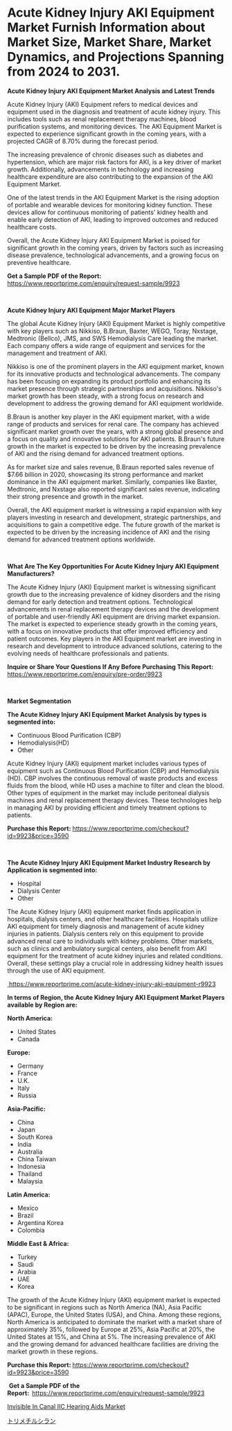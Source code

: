 <p><h1>Acute Kidney Injury AKI Equipment Market Furnish Information about Market Size, Market Share, Market Dynamics, and Projections Spanning from 2024 to 2031.</h1></p><p><strong>Acute Kidney Injury AKI Equipment Market Analysis and Latest Trends</strong></p>
<p><p>Acute Kidney Injury (AKI) Equipment refers to medical devices and equipment used in the diagnosis and treatment of acute kidney injury. This includes tools such as renal replacement therapy machines, blood purification systems, and monitoring devices. The AKI Equipment Market is expected to experience significant growth in the coming years, with a projected CAGR of 8.70% during the forecast period.</p><p>The increasing prevalence of chronic diseases such as diabetes and hypertension, which are major risk factors for AKI, is a key driver of market growth. Additionally, advancements in technology and increasing healthcare expenditure are also contributing to the expansion of the AKI Equipment Market.</p><p>One of the latest trends in the AKI Equipment Market is the rising adoption of portable and wearable devices for monitoring kidney function. These devices allow for continuous monitoring of patients' kidney health and enable early detection of AKI, leading to improved outcomes and reduced healthcare costs.</p><p>Overall, the Acute Kidney Injury AKI Equipment Market is poised for significant growth in the coming years, driven by factors such as increasing disease prevalence, technological advancements, and a growing focus on preventive healthcare.</p></p>
<p><strong>Get a Sample PDF of the Report:&nbsp;</strong> <a href="https://www.reportprime.com/enquiry/request-sample/9923">https://www.reportprime.com/enquiry/request-sample/9923</a></p>
<p>&nbsp;</p>
<p><strong>Acute Kidney Injury AKI Equipment Major Market Players</strong></p>
<p><p>The global Acute Kidney Injury (AKI) Equipment Market is highly competitive with key players such as Nikkiso, B.Braun, Baxter, WEGO, Toray, Nxstage, Medtronic (Bellco), JMS, and SWS Hemodialysis Care leading the market. Each company offers a wide range of equipment and services for the management and treatment of AKI.</p><p>Nikkiso is one of the prominent players in the AKI equipment market, known for its innovative products and technological advancements. The company has been focusing on expanding its product portfolio and enhancing its market presence through strategic partnerships and acquisitions. Nikkiso's market growth has been steady, with a strong focus on research and development to address the growing demand for AKI equipment worldwide.</p><p>B.Braun is another key player in the AKI equipment market, with a wide range of products and services for renal care. The company has achieved significant market growth over the years, with a strong global presence and a focus on quality and innovative solutions for AKI patients. B.Braun's future growth in the market is expected to be driven by the increasing prevalence of AKI and the rising demand for advanced treatment options.</p><p>As for market size and sales revenue, B.Braun reported sales revenue of $7.66 billion in 2020, showcasing its strong performance and market dominance in the AKI equipment market. Similarly, companies like Baxter, Medtronic, and Nxstage also reported significant sales revenue, indicating their strong presence and growth in the market.</p><p>Overall, the AKI equipment market is witnessing a rapid expansion with key players investing in research and development, strategic partnerships, and acquisitions to gain a competitive edge. The future growth of the market is expected to be driven by the increasing incidence of AKI and the rising demand for advanced treatment options worldwide.</p></p>
<p>&nbsp;</p>
<p><strong>What Are The Key Opportunities For Acute Kidney Injury AKI Equipment Manufacturers?</strong></p>
<p><p>The Acute Kidney Injury (AKI) Equipment market is witnessing significant growth due to the increasing prevalence of kidney disorders and the rising demand for early detection and treatment options. Technological advancements in renal replacement therapy devices and the development of portable and user-friendly AKI equipment are driving market expansion. The market is expected to experience steady growth in the coming years, with a focus on innovative products that offer improved efficiency and patient outcomes. Key players in the AKI Equipment market are investing in research and development to introduce advanced solutions, catering to the evolving needs of healthcare professionals and patients.</p></p>
<p><strong>Inquire or Share Your Questions If Any Before Purchasing This Report:</strong> <a href="https://www.reportprime.com/enquiry/pre-order/9923">https://www.reportprime.com/enquiry/pre-order/9923</a></p>
<p>&nbsp;</p>
<p><strong>Market Segmentation</strong></p>
<p><strong>The Acute Kidney Injury AKI Equipment Market Analysis by types is segmented into:</strong></p>
<p><ul><li>Continuous Blood Purification (CBP)</li><li>Hemodialysis(HD)</li><li>Other</li></ul></p>
<p><p>Acute Kidney Injury (AKI) equipment market includes various types of equipment such as Continuous Blood Purification (CBP) and Hemodialysis (HD). CBP involves the continuous removal of waste products and excess fluids from the blood, while HD uses a machine to filter and clean the blood. Other types of equipment in the market may include peritoneal dialysis machines and renal replacement therapy devices. These technologies help in managing AKI by providing efficient and timely treatment options to patients.</p></p>
<p><strong>Purchase this Report:&nbsp;</strong><a href="https://www.reportprime.com/checkout?id=9923&price=3590">https://www.reportprime.com/checkout?id=9923&price=3590</a></p>
<p>&nbsp;</p>
<p><strong>The Acute Kidney Injury AKI Equipment Market Industry Research by Application is segmented into:</strong></p>
<p><ul><li>Hospital</li><li>Dialysis Center</li><li>Other</li></ul></p>
<p><p>The Acute Kidney Injury (AKI) equipment market finds application in hospitals, dialysis centers, and other healthcare facilities. Hospitals utilize AKI equipment for timely diagnosis and management of acute kidney injuries in patients. Dialysis centers rely on this equipment to provide advanced renal care to individuals with kidney problems. Other markets, such as clinics and ambulatory surgical centers, also benefit from AKI equipment for the treatment of acute kidney injuries and related conditions. Overall, these settings play a crucial role in addressing kidney health issues through the use of AKI equipment.</p></p>
<p><a href="https://www.reportprime.com/acute-kidney-injury-aki-equipment-r9923">&nbsp;https://www.reportprime.com/acute-kidney-injury-aki-equipment-r9923</a></p>
<p><strong>In terms of Region, the Acute Kidney Injury AKI Equipment Market Players available by Region are:</strong></p>
<p>
    <p> <strong> North America: </strong>
        <ul>
            <li>United States</li>
            <li>Canada</li>
        </ul>
        </p> 
    <p> <strong> Europe: </strong>
        <ul>
            <li>Germany</li>
            <li>France</li>
            <li>U.K.</li>
            <li>Italy</li>
            <li>Russia</li>
        </ul>
        </p> 
    <p> <strong> Asia-Pacific: </strong>
        <ul>
            <li>China</li>
            <li>Japan</li>
            <li>South Korea</li>
            <li>India</li>
            <li>Australia</li>
            <li>China Taiwan</li>
            <li>Indonesia</li>
            <li>Thailand</li>
            <li>Malaysia</li>
        </ul>
        </p> 
    <p> <strong> Latin America: </strong>
        <ul>
            <li>Mexico</li>
            <li>Brazil</li>
            <li>Argentina Korea</li>
            <li>Colombia</li>
        </ul>
        </p> 
    <p> <strong> Middle East & Africa: </strong>
        <ul>
            <li>Turkey</li>
            <li>Saudi</li>
            <li>Arabia</li>
            <li>UAE</li>
            <li>Korea</li>
        </ul>
    </p>
    </p>
<p><p>The growth of the Acute Kidney Injury (AKI) equipment market is expected to be significant in regions such as North America (NA), Asia Pacific (APAC), Europe, the United States (USA), and China. Among these regions, North America is anticipated to dominate the market with a market share of approximately 35%, followed by Europe at 25%, Asia Pacific at 20%, the United States at 15%, and China at 5%. The increasing prevalence of AKI and the growing demand for advanced healthcare facilities are driving the market growth in these regions.</p></p>
<p><strong>Purchase this Report: </strong><a href="https://www.reportprime.com/checkout?id=9923&price=3590">https://www.reportprime.com/checkout?id=9923&price=3590</a></p>
<p>&nbsp;<strong>Get a Sample PDF of the Report:&nbsp;&nbsp;</strong><a href="https://www.reportprime.com/enquiry/request-sample/9923">https://www.reportprime.com/enquiry/request-sample/9923</a></p>
<p><strong></strong></p>
<p><p><a href="https://github.com/RichRobinson5/Market-Research-Report-List-4/blob/main/invisible-in-canal-iic-hearing-aids-market.md">Invisible In Canal IIC Hearing Aids Market</a></p><p><a href="https://github.com/oqoeusbvpadwjs08/Market-Research-Report-List-1/blob/main/689348923877.md">トリメチルシラン</a></p></p>
